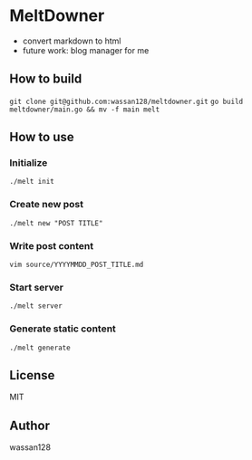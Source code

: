 # MeltDowner
* convert markdown to html
* future work: blog manager for me

## How to build
`git clone git@github.com:wassan128/meltdowner.git`
`go build meltdowner/main.go && mv -f main melt`

## How to use
### Initialize
`./melt init`

### Create new post
`./melt new "POST TITLE"`

### Write post content
`vim source/YYYYMMDD_POST_TITLE.md`

### Start server
`./melt server`

### Generate static content
`./melt generate`

## License
MIT

## Author
wassan128

